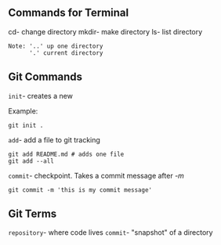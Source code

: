 ## Commands for Terminal

cd-         change directory
mkdir-      make directory
ls-         list directory 

    Note: '..' up one directory
          '.' current directory

## Git Commands

`init`- creates a new 

Example:
```
git init .
```

`add`- add a file to git tracking

```
git add README.md # adds one file
git add --all
```

`commit`- checkpoint. Takes a commit message after *-m*

```
git commit -m 'this is my commit message'
```

## Git Terms

`repository`- where code lives 
`commit`- "snapshot" of a directory